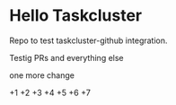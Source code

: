 # Hello Taskcluster

Repo to test taskcluster-github integration.


Testig PRs
and everything else

one more change

+1
+2
+3
+4
+5
+6
+7
